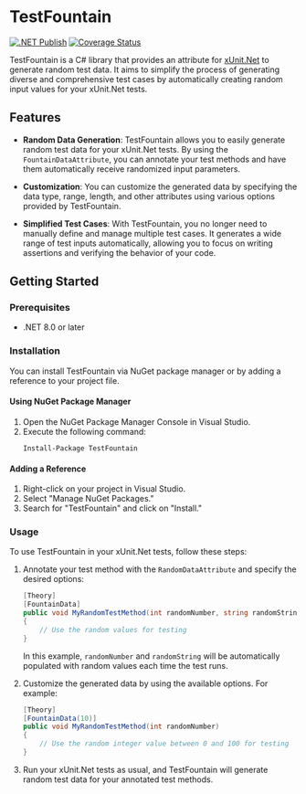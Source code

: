 # TestFountain

[![.NET Publish](https://github.com/JaCraig/TestFountain/actions/workflows/dotnet-publish.yml/badge.svg)](https://github.com/JaCraig/TestFountain/actions/workflows/dotnet-publish.yml) [![Coverage Status](https://coveralls.io/repos/github/JaCraig/TestFountain/badge.svg?branch=master)](https://coveralls.io/github/JaCraig/TestFountain?branch=master)

TestFountain is a C# library that provides an attribute for [xUnit.Net](https://xunit.net/) to generate random test data. It aims to simplify the process of generating diverse and comprehensive test cases by automatically creating random input values for your xUnit.Net tests.

## Features

- **Random Data Generation**: TestFountain allows you to easily generate random test data for your xUnit.Net tests. By using the `FountainDataAttribute`, you can annotate your test methods and have them automatically receive randomized input parameters.

- **Customization**: You can customize the generated data by specifying the data type, range, length, and other attributes using various options provided by TestFountain.

- **Simplified Test Cases**: With TestFountain, you no longer need to manually define and manage multiple test cases. It generates a wide range of test inputs automatically, allowing you to focus on writing assertions and verifying the behavior of your code.

## Getting Started

### Prerequisites

- .NET 8.0 or later

### Installation

You can install TestFountain via NuGet package manager or by adding a reference to your project file.

#### Using NuGet Package Manager

1. Open the NuGet Package Manager Console in Visual Studio.
2. Execute the following command:
   ```shell
   Install-Package TestFountain
   ```

#### Adding a Reference

1. Right-click on your project in Visual Studio.
2. Select "Manage NuGet Packages."
3. Search for "TestFountain" and click on "Install."

### Usage

To use TestFountain in your xUnit.Net tests, follow these steps:

1. Annotate your test method with the `RandomDataAttribute` and specify the desired options:
   ```csharp
   [Theory]
   [FountainData]
   public void MyRandomTestMethod(int randomNumber, string randomString)
   {
       // Use the random values for testing
   }
   ```

   In this example, `randomNumber` and `randomString` will be automatically populated with random values each time the test runs.

2. Customize the generated data by using the available options. For example:
   ```csharp
   [Theory]
   [FountainData(10)]
   public void MyRandomTestMethod(int randomNumber)
   {
       // Use the random integer value between 0 and 100 for testing
   }
   ```

3. Run your xUnit.Net tests as usual, and TestFountain will generate random test data for your annotated test methods.